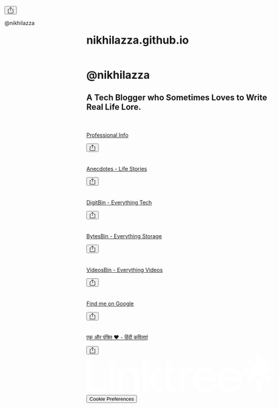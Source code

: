 # nikhilazza.github.io
<!DOCTYPE html><html lang="en"><head><script src="https://cdn-au.onetrust.com/scripttemplates/otSDKStub.js" type="text/javascript" charSet="UTF-8" data-domain-script="d5c19ad0-1f05-4c37-9934-1585c94aab5c"></script><script type="text/javascript">function OptanonWrapper() {}</script><meta name="description" content="A Tech Blogger who Sometimes Loves to Write Real Life Lore."/><meta property="og:title" content="@nikhilazza | Linktree"/><meta property="og:description" content="A Tech Blogger who Sometimes Loves to Write Real Life Lore."/><meta property="og:url" content="https://linktr.ee/nikhilazza"/><meta property="og:image" content="https://d1fdloi71mui9q.cloudfront.net/MN3laMMcQSibDOFyBz3V_zLyfwgcF6AltUrSI"/><meta property="og:image:secure_url" content="https://d1fdloi71mui9q.cloudfront.net/MN3laMMcQSibDOFyBz3V_zLyfwgcF6AltUrSI"/><meta property="og:updated_time" content="1675842719000"/><meta property="profile:username" content="nikhilazza"/><meta name="twitter:title" content="@nikhilazza | Linktree"/><meta name="twitter:description" content="A Tech Blogger who Sometimes Loves to Write Real Life Lore."/><meta name="twitter:image" content="https://d1fdloi71mui9q.cloudfront.net/MN3laMMcQSibDOFyBz3V_zLyfwgcF6AltUrSI"/><link rel="canonical" href="https://linktr.ee/nikhilazza"/><script>window.__lter=window.__lter||{q:window.__lter && _lter.q||[],trackEvent:function(){__lter.q.push(Array.prototype.slice.call(arguments))}}</script><script id="__ltcep" data-version="2" data-url="nktr.ee/uLZfGRmpj7il.ssergni//:sptth" src="https://assets.production.linktr.ee/cep/cep.min.js?v2"></script><meta charSet="UTF-8"/><meta content="ie=edge" http-equiv="x-ua-compatible"/><meta content="width=device-width, initial-scale=1, maximum-scale=1, user-scalable=no, viewport-fit=cover" name="viewport"/><meta property="og:image:height" content="600"/><meta property="og:image:type" content="image/jpg"/><meta property="og:image:width" content="600"/><meta property="og:locale" content="en_US"/><meta property="og:site_name" content="Linktree"/><meta property="og:type" content="profile"/><meta content="2419200"/><meta name="twitter:card" content="summary_large_image"/><meta name="twitter:domain" content="Linktree"/><meta name="theme-color" content="#ffffff"/><meta content="d9fd170e8cf31c89537e" name="wot-verification"/><meta content="211011856296014" property="fb:app_id"/><script type="text/javascript" async="" src="//www.googleadservices.com/pagead/conversion_async.js" nonce="3e886c473e92eda601a5200c599334a5"></script><script type="application/ld+json">{"@context":"https://schema.org/","@type":"WebPage","name":"@nikhilazza | Linktree","url":"https://linktr.ee/nikhilazza","sameAs":[],"description":"A Tech Blogger who Sometimes Loves to Write Real Life Lore.","image":"https://d1fdloi71mui9q.cloudfront.net/MN3laMMcQSibDOFyBz3V_zLyfwgcF6AltUrSI","identifier":"nikhilazza","alternateName":"@nikhilazza Linktree Profile","significantLink":"https://www.linkedin.com/in/nikhilazza/","dateCreated":1674578632000,"dateModified":1675842719000,"isPartOf":"https://linktr.ee","thumbnailUrl":"https://d1fdloi71mui9q.cloudfront.net/MN3laMMcQSibDOFyBz3V_zLyfwgcF6AltUrSI","genre":null,"keywords":""}</script><link rel="shortcut icon" href="_next/static/logo-assets/favicon.ico"/><link rel="icon" type="image/png" href="_next/static/logo-assets/favicon.png"/><link rel="icon" type="image/png" href="_next/static/logo-assets/favicon-96x96.png" sizes="96x96"/><link rel="icon" type="image/png" href="_next/static/logo-assets/favicon-32x32.png" sizes="32x32"/><link rel="icon" type="image/png" href="_next/static/logo-assets/favicon-16x16.png" sizes="16x16"/><link rel="apple-touch-icon" sizes="180x180" href="_next/static/logo-assets/apple-icon-180x180.png"/><link rel="apple-touch-icon" sizes="152x152" href="_next/static/logo-assets/apple-icon-152x152.png"/><link rel="apple-touch-icon" sizes="144x144" href="_next/static/logo-assets/apple-icon-144x144.png"/><link rel="apple-touch-icon" sizes="120x120" href="_next/static/logo-assets/apple-icon-120x120.png"/><link rel="apple-touch-icon" sizes="114x114" href="_next/static/logo-assets/apple-icon-114x114.png"/><link rel="apple-touch-icon" sizes="72x72" href="_next/static/logo-assets/apple-icon-72x72.png"/><link rel="apple-touch-icon" sizes="76x76" href="_next/static/logo-assets/apple-icon-76x76.png"/><link rel="apple-touch-icon" sizes="60x60" href="_next/static/logo-assets/apple-icon-60x60.png"/><link rel="apple-touch-icon" sizes="57x57" href="_next/static/logo-assets/apple-icon-57x57.png"/><meta name="msapplication-square310x310logo" content="_next/static/logo-assets/ms-icon-310x310.png"/><meta name="msapplication-square150x150logo" content="_next/static/logo-assets/ms-icon-150x150.png"/><meta name="msapplication-square70x70logo" content="_next/static/logo-assets/ms-icon-70x70.png"/><meta name="msapplication-TileImage" content="_next/static/logo-assets/ms-icon-144x144.png"/><meta name="msapplication-TileColor" content="#FFFFFF"/><meta name="theme-color" content="#ffffff"/><link rel="manifest" href="static/manifest.json"/><title>@nikhilazza | Linktree</title><meta name="next-head-count" content="55"/><link rel="preload" href="https://assets.production.linktr.ee/profiles/_next/static/css/24f638555d1d2eb96981.css" as="style" crossorigin="anonymous"/><link rel="stylesheet" href="https://assets.production.linktr.ee/profiles/_next/static/css/24f638555d1d2eb96981.css" crossorigin="anonymous" data-n-g=""/><noscript data-n-css=""></noscript><script defer="" crossorigin="anonymous" nomodule="" src="https://assets.production.linktr.ee/profiles/_next/static/chunks/polyfills-a40ef1678bae11e696dba45124eadd70.js"></script><script src="https://assets.production.linktr.ee/profiles/_next/static/chunks/webpack-2b77380eac4181969176.js" defer="" crossorigin="anonymous"></script><script src="https://assets.production.linktr.ee/profiles/_next/static/chunks/framework-a929912f0fe5230d9af8.js" defer="" crossorigin="anonymous"></script><script src="https://assets.production.linktr.ee/profiles/_next/static/chunks/main-33b250f98341001d6d44.js" defer="" crossorigin="anonymous"></script><script src="https://assets.production.linktr.ee/profiles/_next/static/chunks/pages/_app-7bb9a35c470fbc17a5d2.js" defer="" crossorigin="anonymous"></script><script src="https://assets.production.linktr.ee/profiles/_next/static/chunks/pages/%5Bprofile%5D-e23c4f91de854fb17d44.js" defer="" crossorigin="anonymous"></script><script src="https://assets.production.linktr.ee/profiles/_next/static/5174ae860188a802c473f5aa2a42cd78779f72a4/_buildManifest.js" defer="" crossorigin="anonymous"></script><script src="https://assets.production.linktr.ee/profiles/_next/static/5174ae860188a802c473f5aa2a42cd78779f72a4/_ssgManifest.js" defer="" crossorigin="anonymous"></script><style data-styled="" data-styled-version="5.2.1">.WQwKa{position:fixed;width:100%;margin:0 auto;-webkit-align-items:center;-webkit-box-align:center;-ms-flex-align:center;align-items:center;padding-left:12px;padding-right:24px;padding-top:8px;padding-bottom:8px;margin-top:8px;margin-bottom:8px;z-index:10;top:0;left:0;}/*!sc*/
@media screen and (min-width:576px){.WQwKa{padding-right:12px;padding-top:12px;padding-bottom:12px;margin-top:12px;margin-bottom:12px;}}/*!sc*/
.gfalPI{-webkit-align-items:center;-webkit-box-align:center;-ms-flex-align:center;align-items:center;width:100%;height:100%;}/*!sc*/
.hOaBSk{width:44px;height:44px;}/*!sc*/
.dddSHA{-webkit-flex-direction:column;-ms-flex-direction:column;flex-direction:column;position:relative;padding-bottom:0;overflow-x:hidden;width:100%;height:100%;}/*!sc*/
.ewSEqQ{-webkit-flex:1;-ms-flex:1;flex:1;-webkit-flex-direction:column;-ms-flex-direction:column;flex-direction:column;-webkit-box-pack:justify;-webkit-justify-content:space-between;-ms-flex-pack:justify;justify-content:space-between;padding-left:16px;padding-right:16px;padding-top:64px;padding-bottom:32px;height:100%;width:100%;}/*!sc*/
@media screen and (min-width:576px){.ewSEqQ{padding-bottom:64px;}}/*!sc*/
.dLqIok{margin:0 auto;height:100%;width:100%;max-width:680px;}/*!sc*/
.dEtzhK{position:fixed;top:0;left:0;right:0;bottom:0;z-index:-1;background-position:center;background-size:cover;background-repeat:no-repeat;background-color:#2A3235;background-style:flat;}/*!sc*/
.dTcluo{-webkit-align-items:center;-webkit-box-align:center;-ms-flex-align:center;align-items:center;-webkit-flex-direction:column;-ms-flex-direction:column;flex-direction:column;width:100%;height:100%;}/*!sc*/
.eZNKTD{margin-bottom:16px;}/*!sc*/
.llgrqs{margin-left:12px;margin-right:12px;max-width:100%;}/*!sc*/
.jWrdnz{padding-left:40px;padding-right:40px;margin-top:4px;}/*!sc*/
.jrDHLp{margin-top:32px;}/*!sc*/
.pkAuV{position:relative;}/*!sc*/
.glfyiI{position:relative;height:auto;style-type:fill-scale;border-radius:14px;grid-border-radius:14px;}/*!sc*/
.fEQWLI{left:4px;width:46px;height:46px;border-radius:12px;width:48px;height:48px;}/*!sc*/
.gUUAhT{height:20px;width:100%;-webkit-box-pack:center;-webkit-justify-content:center;-ms-flex-pack:center;justify-content:center;logo:white;}/*!sc*/
.Tmnro{display:contents;}/*!sc*/
.hePogb{height:100%;}/*!sc*/
.gRrjcS{position:absolute;height:auto;bottom:16px;width:auto;}/*!sc*/
data-styled.g1[id="sc-bdfBwQ"]{content:"WQwKa,jAmcnV,gfalPI,hOaBSk,dddSHA,ewSEqQ,dLqIok,dEtzhK,dTcluo,eZNKTD,llgrqs,jWrdnz,jrDHLp,pkAuV,glfyiI,fEQWLI,gUUAhT,Tmnro,hePogb,gRrjcS,"}/*!sc*/
.bhdLno{display:-webkit-box;display:-webkit-flex;display:-ms-flexbox;display:flex;}/*!sc*/
data-styled.g2[id="sc-gsTCUz"]{content:"bhdLno,"}/*!sc*/
.bDBxtS{margin:0;color:#fff;font-weight:700;font-weight:700;font-size:20px;line-height:1.5;text-overflow:ellipsis;max-width:100%;white-space:nowrap;overflow:hidden;}/*!sc*/
data-styled.g3[id="sc-dlfnbm"]{content:"bDBxtS,"}/*!sc*/
.gRrZhT{padding:0;margin:0;font-weight:600;line-height:1.5;font-size:16px;line-height:1.5;}/*!sc*/
.vNLCq{padding:0;margin:0;text-align:center;line-height:1.5;color:#fff;font-size:14px;font-weight:500;line-height:1.5;}/*!sc*/
@media screen and (min-width:576px){.vNLCq{font-size:16px;}}/*!sc*/
.cxwgnw{padding:0;margin:0;line-height:1.5;width:100%;font-weight:500;font-size:14px;}/*!sc*/
@media screen and (min-width:576px){.cxwgnw{font-size:16px;}}/*!sc*/
data-styled.g4[id="sc-hKgILt"]{content:"gRrZhT,vNLCq,cxwgnw,"}/*!sc*/
.ckHcDD{width:44px;height:44px;border-radius:50%;width:44px;height:44px;display:block;object-fit:contain;object-position:initial;-webkit-filter:none;filter:none;}/*!sc*/
.flTywP{width:96px;height:96px;border-radius:50%;width:96px;height:96px;display:block;object-fit:contain;object-position:initial;-webkit-filter:none;filter:none;}/*!sc*/
.gLxBPj{border-radius:0;display:block;height:100%;object-fit:cover;object-position:initial;}/*!sc*/
data-styled.g8[id="sc-iBPRYJ"]{content:"ckHcDD,flTywP,gLxBPj,"}/*!sc*/
.fRlsIx{padding:0;margin:0;border:none;font-family:inherit;font-weight:inherit;font-size:inherit;text-align:center;cursor:pointer;display:block;background:none;type:button;-webkit-appearance:none;-moz-appearance:none;appearance:none;box-sizing:border-box;vertical-align:middle;}/*!sc*/
.fRlsIx:focus{outline:-webkit-focus-ring-color auto 1px;}/*!sc*/
.fRlsIx:disabled{cursor:default;pointer-events:none;}/*!sc*/
.ldGKnQ{padding:0;margin:0;border:none;font-family:inherit;font-weight:inherit;font-size:inherit;text-align:center;cursor:pointer;display:block;background:none;type:button;-webkit-text-decoration:none;text-decoration:none;display:-webkit-box;display:-webkit-flex;display:-ms-flexbox;display:flex;-webkit-align-items:center;-webkit-box-align:center;-ms-flex-align:center;align-items:center;-webkit-box-pack:center;-webkit-justify-content:center;-ms-flex-pack:center;justify-content:center;height:auto;position:relative;padding-top:16px;padding-bottom:16px;padding-left:20px;padding-right:20px;width:100%;-webkit-appearance:none;-moz-appearance:none;appearance:none;box-sizing:border-box;vertical-align:middle;}/*!sc*/
.ldGKnQ:focus{outline:none;}/*!sc*/
.ldGKnQ:disabled{cursor:default;pointer-events:none;}/*!sc*/
data-styled.g10[id="sc-pFZIQ"]{content:"fRlsIx,ldGKnQ,"}/*!sc*/
html,body,div,span,applet,object,iframe,h1,h2,h3,h4,h5,h6,p,blockquote,pre,a,abbr,acronym,address,big,cite,code,del,dfn,em,img,ins,kbd,q,s,samp,small,strike,strong,sub,sup,tt,var,b,u,i,center,dl,dt,dd,menu,ol,ul,li,fieldset,form,label,legend,table,caption,tbody,tfoot,thead,tr,th,td,article,aside,canvas,details,embed,figure,figcaption,footer,header,hgroup,main,menu,nav,output,ruby,section,summary,time,mark,audio,video{margin:0;padding:0;border:0;font-size:100%;font:inherit;vertical-align:baseline;}/*!sc*/
article,aside,details,figcaption,figure,footer,header,hgroup,main,menu,nav,section{display:block;}/*!sc*/
*[hidden]{display:none;}/*!sc*/
body{line-height:1;}/*!sc*/
menu,ol,ul{list-style:none;}/*!sc*/
blockquote,q{quotes:none;}/*!sc*/
blockquote:before,blockquote:after,q:before,q:after{content:'';content:none;}/*!sc*/
table{border-collapse:collapse;border-spacing:0;}/*!sc*/
html{font-family:Inter,sans-serif;font-weight:500;font-size:16px;box-sizing:border-box;-webkit-font-smoothing:antialiased;-moz-osx-font-smoothing:grayscale;}/*!sc*/
html > *{-webkit-letter-spacing:normal;-moz-letter-spacing:normal;-ms-letter-spacing:normal;letter-spacing:normal;}/*!sc*/
*,*:before,*:after{box-sizing:inherit;}/*!sc*/
data-styled.g15[id="sc-global-iHiuGe1"]{content:"sc-global-iHiuGe1,"}/*!sc*/
.btjemE{display:-webkit-box;display:-webkit-flex;display:-ms-flexbox;display:flex;-webkit-align-items:center;-webkit-box-align:center;-ms-flex-align:center;align-items:center;}/*!sc*/
data-styled.g18[id="sc-kstrdz"]{content:"btjemE,"}/*!sc*/
.ikQTwb{overflow:hidden;position:absolute;top:50%;-webkit-transform:translateY(-50%);-ms-transform:translateY(-50%);transform:translateY(-50%);pointer-events:none;-webkit-box-pack:center;-webkit-justify-content:center;-ms-flex-pack:center;justify-content:center;-webkit-align-items:center;-webkit-box-align:center;-ms-flex-align:center;align-items:center;border-radius:12px;width:48px;height:48px;}/*!sc*/
data-styled.g22[id="sc-bkzZxe"]{content:"ikQTwb,"}/*!sc*/
.gLKoXC{width:100%;}/*!sc*/
data-styled.g23[id="sc-idOhPF"]{content:"gLKoXC,"}/*!sc*/
.hFOoJE{-webkit-hyphens:auto;-moz-hyphens:auto;-ms-hyphens:auto;hyphens:auto;white-space:normal;background:none;color:inherit;-webkit-transition:box-shadow .25s cubic-bezier(0.08,0.59,0.29,0.99),border-color .25s cubic-bezier(0.08,0.59,0.29,0.99), -webkit-transform .25s cubic-bezier(0.08,0.59,0.29,0.99),background-color .25s cubic-bezier(0.08,0.59,0.29,0.99);-webkit-transition:box-shadow .25s cubic-bezier(0.08,0.59,0.29,0.99),border-color .25s cubic-bezier(0.08,0.59,0.29,0.99), transform .25s cubic-bezier(0.08,0.59,0.29,0.99),background-color .25s cubic-bezier(0.08,0.59,0.29,0.99);transition:box-shadow .25s cubic-bezier(0.08,0.59,0.29,0.99),border-color .25s cubic-bezier(0.08,0.59,0.29,0.99), transform .25s cubic-bezier(0.08,0.59,0.29,0.99),background-color .25s cubic-bezier(0.08,0.59,0.29,0.99);overflow-wrap:break-word;word-wrap:break-word;word-break:break-word;padding-left:66px;padding-right:66px;min-height:56px;}/*!sc*/
.hFOoJE:hover{color:inherit !important;}/*!sc*/
.hFOoJE (min-width:576px){padding:initial 66px;}/*!sc*/
data-styled.g25[id="sc-hHftDr"]{content:"hFOoJE,"}/*!sc*/
.SwlwE{z-index:0;overflow:hidden;-webkit-transition:box-shadow .25s cubic-bezier(0.08,0.59,0.29,0.99),color .25s cubic-bezier(0.08,0.59,0.29,0.99), border-color .25s cubic-bezier(0.08,0.59,0.29,0.99),-webkit-transform .25s cubic-bezier(0.08,0.59,0.29,0.99), background-color .25s cubic-bezier(0.08,0.59,0.29,0.99);-webkit-transition:box-shadow .25s cubic-bezier(0.08,0.59,0.29,0.99),color .25s cubic-bezier(0.08,0.59,0.29,0.99), border-color .25s cubic-bezier(0.08,0.59,0.29,0.99),transform .25s cubic-bezier(0.08,0.59,0.29,0.99), background-color .25s cubic-bezier(0.08,0.59,0.29,0.99);transition:box-shadow .25s cubic-bezier(0.08,0.59,0.29,0.99),color .25s cubic-bezier(0.08,0.59,0.29,0.99), border-color .25s cubic-bezier(0.08,0.59,0.29,0.99),transform .25s cubic-bezier(0.08,0.59,0.29,0.99), background-color .25s cubic-bezier(0.08,0.59,0.29,0.99);margin-bottom:16px;border:none;background-color:#fff;color:#2A3235;-webkit-transition:-webkit-transform .15s cubic-bezier(0,.2,.5,3);-webkit-transition:transform .15s cubic-bezier(0,.2,.5,3);transition:transform .15s cubic-bezier(0,.2,.5,3);border-radius:14px;}/*!sc*/
@-webkit-keyframes topwave{from{-webkit-mask-position:0 top;mask-position:0 top;}to{-webkit-mask-position:680px top;mask-position:680px top;}}/*!sc*/
@keyframes topwave{from{-webkit-mask-position:0 top;mask-position:0 top;}to{-webkit-mask-position:680px top;mask-position:680px top;}}/*!sc*/
@-webkit-keyframes bottomwave{from{-webkit-mask-position:0 top;mask-position:0 top;}to{-webkit-mask-position:-680px top;mask-position:-680px top;}}/*!sc*/
@keyframes bottomwave{from{-webkit-mask-position:0 top;mask-position:0 top;}to{-webkit-mask-position:-680px top;mask-position:-680px top;}}/*!sc*/
.SwlwE:hover{-webkit-transform:scale(1.02);-ms-transform:scale(1.02);transform:scale(1.02);}/*!sc*/
.SwlwE:hover .share-link-icon,.SwlwE:focus-within .share-link-icon{opacity:1;-webkit-transform:translateY(-50%);-ms-transform:translateY(-50%);transform:translateY(-50%);pointer-events:auto;}/*!sc*/
.SwlwE:hover .caret-icon,.SwlwE:focus-within .caret-icon,.SwlwE:hover .gate-icon,.SwlwE:focus-within .gate-icon{display:none;}/*!sc*/
.SwlwE .grecaptcha-badge{opacity:0;}/*!sc*/
@-webkit-keyframes fadeBoxShadowInAndOut{0%,100%{box-shadow:inherit;}15%,85%{box-shadow:0 0 0 99999px rgba(0,0,0,0.8);}}/*!sc*/
@keyframes fadeBoxShadowInAndOut{0%,100%{box-shadow:inherit;}15%,85%{box-shadow:0 0 0 99999px rgba(0,0,0,0.8);}}/*!sc*/
data-styled.g26[id="sc-dmlrTW"]{content:"SwlwE,"}/*!sc*/
.hmCNNt{min-height:100vh;min-height:100lvh;}/*!sc*/
data-styled.g36[id="sc-bYEvPH"]{content:"hmCNNt,"}/*!sc*/
.gaGeRK{position:relative;}/*!sc*/
data-styled.g38[id="sc-iktFzd"]{content:"gaGeRK,"}/*!sc*/
.laquCT{position:relative;}/*!sc*/
data-styled.g39[id="sc-jJEJSO"]{content:"laquCT,"}/*!sc*/
.XqbgT{-webkit-appearance:none;padding:0;border:none;outline:none;font:inherit;font-weight:400;color:inherit;background:none;display:-webkit-box;display:-webkit-flex;display:-ms-flexbox;display:flex;-webkit-flex-direction:column;-ms-flex-direction:column;flex-direction:column;-webkit-align-items:center;-webkit-box-align:center;-ms-flex-align:center;align-items:center;-webkit-box-pack:center;-webkit-justify-content:center;-ms-flex-pack:center;justify-content:center;gap:0.25rem;background-color:#f0f0f0;color:#000000;border:1px solid #e2e2e2;border-radius:5rem;width:40px;height:40px;box-shadow:0 0 0 0 transparent;-webkit-transition:box-shadow 0.2s ease,background-color 0.2s ease,color 0.2s ease;transition:box-shadow 0.2s ease,background-color 0.2s ease,color 0.2s ease;}/*!sc*/
data-styled.g40[id="sc-hiSbYr"]{content:"XqbgT,"}/*!sc*/
.ikxKmn{position:absolute;-webkit-transform:scale(0.5);-ms-transform:scale(0.5);transform:scale(0.5);-webkit-transition:-webkit-transform 0.1s ease,opacity 0.2s ease;-webkit-transition:transform 0.1s ease,opacity 0.2s ease;transition:transform 0.1s ease,opacity 0.2s ease;opacity:0;right:0;top:0;height:100%;display:-webkit-box;display:-webkit-flex;display:-ms-flexbox;display:flex;-webkit-align-items:center;-webkit-box-align:center;-ms-flex-align:center;align-items:center;-webkit-box-pack:center;-webkit-justify-content:center;-ms-flex-pack:center;justify-content:center;}/*!sc*/
data-styled.g41[id="sc-gWHgXt"]{content:"ikxKmn,"}/*!sc*/
.gSwncj{height:40px;width:40px;-webkit-box-pack:center;-webkit-justify-content:center;-ms-flex-pack:center;justify-content:center;-webkit-align-items:center;-webkit-box-align:center;-ms-flex-align:center;align-items:center;z-index:10;position:absolute;top:50%;overflow:hidden;border-radius:50%;opacity:0;-webkit-transform:translateY(-50%);-ms-transform:translateY(-50%);transform:translateY(-50%);-webkit-transition:all 120ms ease-out;transition:all 120ms ease-out;display:none;}/*!sc*/
@media (pointer:fine){.gSwncj{pointer-events:none;display:-webkit-box;display:-webkit-flex;display:-ms-flexbox;display:flex;right:8px;display:-webkit-box;display:-webkit-flex;display:-ms-flexbox;display:flex;color:currentColor;border:none;background-color:none;}.gSwncj:hover{background-color:rgba(42,50,53,0.12);-webkit-flex-direction:row;-ms-flex-direction:row;flex-direction:row;}}/*!sc*/
data-styled.g42[id="sc-cBNfnY"]{content:"gSwncj,"}/*!sc*/
.kajamm{display:block;position:relative;top:-92px;visibility:hidden;}/*!sc*/
data-styled.g43[id="sc-citwmv"]{content:"kajamm,"}/*!sc*/
.ijWPCZ{position:relative;-webkit-hyphens:none;-moz-hyphens:none;-ms-hyphens:none;hyphens:none;-moz-hyphens:none;-ms-hyphens:none;-webkit-hyphens:none;}/*!sc*/
data-styled.g47[id="sc-iBaPrD"]{content:"ijWPCZ,"}/*!sc*/
.gyXAU{padding:0;cursor:'pointer';-webkit-flex-shrink:0;-ms-flex-negative:0;flex-shrink:0;display:-webkit-box;display:-webkit-flex;display:-ms-flexbox;display:flex;-webkit-flex-direction:column;-ms-flex-direction:column;flex-direction:column;-webkit-align-items:center;-webkit-box-align:center;-ms-flex-align:center;align-items:center;-webkit-box-pack:center;-webkit-justify-content:center;-ms-flex-pack:center;justify-content:center;color:#111821;background-color:#ffffff;border:1px solid;border-color:#d7dce1;width:40px;height:40px;border-radius:50%;margin-left:0;justify-self:flex-end;grid-column-start:3;border:1px solid #E2E2E2;background-color:#F0F0F0;color:#000000;}/*!sc*/
.gyXAU:hover{background-color:#EBEBEB;}/*!sc*/
.gyXAU:active{color:#000000;background-color:#E2E2E2;}/*!sc*/
.gyXAU:focus{outline:none;border:1px solid #D2D2D2;}/*!sc*/
data-styled.g78[id="sc-hlTvYk"]{content:"gyXAU,"}/*!sc*/
.ljpTTw{display:grid;width:100%;left:0;right:0;grid-template-columns:1fr auto 1fr;border:1px solid;border-color:transparent;border-radius:72px;background-color:transparent;-webkit-transition:background-color 150ms ease,-webkit-transform 100ms ease,backdrop-filter 150ms ease;-webkit-transition:background-color 150ms ease,transform 100ms ease,backdrop-filter 150ms ease;transition:background-color 150ms ease,transform 100ms ease,backdrop-filter 150ms ease;-webkit-transition:background-color 150ms ease,-webkit-transform 150ms ease, -webkit-backdrop-filter 150ms ease;}/*!sc*/
@media (min-width:768px){.ljpTTw{max-width:calc(704px + 84px);}}/*!sc*/
data-styled.g86[id="sc-jQbIHB"]{content:"ljpTTw,"}/*!sc*/
.dkQWds{grid-column-start:2;grid-row-start:1;opacity:0;}/*!sc*/
data-styled.g87[id="sc-fvhGYg"]{content:"dkQWds,"}/*!sc*/
.hjnBeR{grid-column-start:1;grid-row-start:1;opacity:0;}/*!sc*/
data-styled.g88[id="sc-fbNXWD"]{content:"hjnBeR,"}/*!sc*/
.eMyRzl{min-height:100vh;min-height:100lvh;}/*!sc*/
data-styled.g90[id="sc-gsxnyZ"]{content:"eMyRzl,"}/*!sc*/
</style></head><body><div id="__next"><link href="https://fonts.googleapis.com/css2?family=Inter:wght@300;500;600;700&amp;display=swap" rel="stylesheet"/><link href="https://fonts.googleapis.com/css2?family=Inter:wght@300;500;600;700&amp;display=swap" rel="stylesheet"/><div data-testid="TopBar" class="sc-bdfBwQ sc-jQbIHB WQwKa ljpTTw"><button aria-label="Share" data-testid="ShareButton" style="transition:background-color 150ms ease" class="sc-pFZIQ sc-hlTvYk fRlsIx gyXAU"><svg width="16" height="16" viewBox="0 0 16 16" fill="none" xmlns="http://www.w3.org/2000/svg" class=" " role="img" aria-hidden="false" aria-labelledby="ltclid3661791_title "><title id="ltclid3661791_title">Apple Share</title><path fill-rule="evenodd" clip-rule="evenodd" d="M10.6464 3.85353L11 4.20708L11.7071 3.49998L11.3536 3.14642L8.35355 0.146423H7.64645L4.64645 3.14642L4.29289 3.49998L5 4.20708L5.35355 3.85353L7.5 1.70708V9.49998V9.99998H8.5V9.49998V1.70708L10.6464 3.85353ZM1 5.5L1.5 5H4V6H2V15H14V6H12V5H14.5L15 5.5V15.5L14.5 16H1.5L1 15.5V5.5Z" fill="currentColor"></path></svg></button><div data-testid="TopBar-ProfileTitle" class="sc-bdfBwQ sc-fvhGYg jAmcnV dkQWds"><div class="sc-bdfBwQ sc-gsTCUz gfalPI bhdLno"><p class="sc-hKgILt gRrZhT">@nikhilazza</p></div></div><div data-testid="TopBar-ProfilePictureContainer" class="sc-bdfBwQ hOaBSk sc-fbNXWD hjnBeR"><img src="https://d1fdloi71mui9q.cloudfront.net/MN3laMMcQSibDOFyBz3V_zLyfwgcF6AltUrSI" alt="" role="presentation" data-testid="TopBar-ProfileImage" filter="none" class="sc-iBPRYJ ckHcDD"/></div></div><div class="sc-bdfBwQ sc-gsTCUz sc-gsxnyZ dddSHA bhdLno eMyRzl"><div class="sc-bdfBwQ sc-gsTCUz ewSEqQ bhdLno"><div class="sc-bdfBwQ dLqIok"><div class="sc-bdfBwQ sc-bYEvPH dEtzhK hmCNNt"></div><div class="sc-bdfBwQ sc-gsTCUz dTcluo bhdLno"><div class="sc-bdfBwQ eZNKTD"><img src="https://d1fdloi71mui9q.cloudfront.net/MN3laMMcQSibDOFyBz3V_zLyfwgcF6AltUrSI" alt="" role="presentation" data-testid="ProfileImage" class="sc-iBPRYJ flTywP sc-hBEYos czEoCL" filter="none"/></div><div class="sc-bdfBwQ sc-kstrdz llgrqs btjemE"><h1 id="profile-nikhilazza" class="sc-dlfnbm bDBxtS">@nikhilazza</h1></div><div class="sc-bdfBwQ jWrdnz"><h2 class="sc-hKgILt vNLCq">A Tech Blogger who Sometimes Loves to Write Real Life Lore.</h2></div></div><div class="sc-bdfBwQ jrDHLp"><div data-id="282200700" class="sc-bdfBwQ pkAuV"><div id="282200700" class="sc-bdfBwQ sc-citwmv jAmcnV kajamm"></div><div class="sc-iktFzd gaGeRK"><div style="opacity:0;transform:scale(0)" class="sc-gWHgXt ikxKmn"><button tabindex="-1" class="sc-hiSbYr XqbgT"><svg width="16" height="16" viewBox="0 0 16 16" fill="none" xmlns="http://www.w3.org/2000/svg" class=" " role="img" aria-hidden="false" aria-labelledby="ltclid3661792_title "><title id="ltclid3661792_title">Apple Share</title><path fill-rule="evenodd" clip-rule="evenodd" d="M10.6464 3.85353L11 4.20708L11.7071 3.49998L11.3536 3.14642L8.35355 0.146423H7.64645L4.64645 3.14642L4.29289 3.49998L5 4.20708L5.35355 3.85353L7.5 1.70708V9.49998V9.99998H8.5V9.49998V1.70708L10.6464 3.85353ZM1 5.5L1.5 5H4V6H2V15H14V6H12V5H14.5L15 5.5V15.5L14.5 16H1.5L1 15.5V5.5Z" fill="currentColor"></path></svg></button></div><div class="sc-jJEJSO laquCT"><div data-testid="StyledContainer" class="sc-bdfBwQ sc-dmlrTW glfyiI SwlwE"><a href="https://www.linkedin.com/in/nikhilazza/" target="_blank" rel="noopener" data-testid="LinkButton" class="sc-pFZIQ sc-hHftDr ldGKnQ hFOoJE group" aria-describedby="profile-nikhilazza " height="auto"><div data-testid="LinkThumbnail" class="sc-bdfBwQ sc-gsTCUz sc-bkzZxe fEQWLI bhdLno ikQTwb"><img data-testid="LinkThumbnailImage" src="https://d1fdloi71mui9q.cloudfront.net/52HZUVdfTHqI7kVtQZu2_new-linkedin-logo-white-black-png.png" alt="" filter="" loading="lazy" crossorigin="" class="sc-iBPRYJ sc-idOhPF gLxBPj gLKoXC"/></div><p class="sc-hKgILt sc-iBaPrD cxwgnw ijWPCZ">Professional Info</p></a><button data-testid="ShareLink" class="sc-cBNfnY gSwncj share-link-icon"><svg width="16" height="16" viewBox="0 0 16 16" fill="none" xmlns="http://www.w3.org/2000/svg" class=" " role="img" aria-hidden="false" aria-labelledby="ltclid3661793_title "><title id="ltclid3661793_title">Apple Share</title><path fill-rule="evenodd" clip-rule="evenodd" d="M10.6464 3.85353L11 4.20708L11.7071 3.49998L11.3536 3.14642L8.35355 0.146423H7.64645L4.64645 3.14642L4.29289 3.49998L5 4.20708L5.35355 3.85353L7.5 1.70708V9.49998V9.99998H8.5V9.49998V1.70708L10.6464 3.85353ZM1 5.5L1.5 5H4V6H2V15H14V6H12V5H14.5L15 5.5V15.5L14.5 16H1.5L1 15.5V5.5Z" fill="currentColor"></path></svg></button></div></div></div></div><div data-id="282200236" class="sc-bdfBwQ pkAuV"><div id="282200236" class="sc-bdfBwQ sc-citwmv jAmcnV kajamm"></div><div class="sc-iktFzd gaGeRK"><div style="opacity:0;transform:scale(0)" class="sc-gWHgXt ikxKmn"><button tabindex="-1" class="sc-hiSbYr XqbgT"><svg width="16" height="16" viewBox="0 0 16 16" fill="none" xmlns="http://www.w3.org/2000/svg" class=" " role="img" aria-hidden="false" aria-labelledby="ltclid3661794_title "><title id="ltclid3661794_title">Apple Share</title><path fill-rule="evenodd" clip-rule="evenodd" d="M10.6464 3.85353L11 4.20708L11.7071 3.49998L11.3536 3.14642L8.35355 0.146423H7.64645L4.64645 3.14642L4.29289 3.49998L5 4.20708L5.35355 3.85353L7.5 1.70708V9.49998V9.99998H8.5V9.49998V1.70708L10.6464 3.85353ZM1 5.5L1.5 5H4V6H2V15H14V6H12V5H14.5L15 5.5V15.5L14.5 16H1.5L1 15.5V5.5Z" fill="currentColor"></path></svg></button></div><div class="sc-jJEJSO laquCT"><div data-testid="StyledContainer" class="sc-bdfBwQ sc-dmlrTW glfyiI SwlwE"><a href="https://medium.com/@nikhil.azza" target="_blank" rel="noopener" data-testid="LinkButton" class="sc-pFZIQ sc-hHftDr ldGKnQ hFOoJE group" aria-describedby="profile-nikhilazza " height="auto"><div data-testid="LinkThumbnail" class="sc-bdfBwQ sc-gsTCUz sc-bkzZxe fEQWLI bhdLno ikQTwb"><img data-testid="LinkThumbnailImage" src="https://d1fdloi71mui9q.cloudfront.net/Uh1il8x1TLaSw5PIX8d3_323054618_640756074523922_3263025983169887140_n-2.jpg" alt="" filter="" loading="lazy" crossorigin="" class="sc-iBPRYJ sc-idOhPF gLxBPj gLKoXC"/></div><p class="sc-hKgILt sc-iBaPrD cxwgnw ijWPCZ">Anecdotes - Life Stories</p></a><button data-testid="ShareLink" class="sc-cBNfnY gSwncj share-link-icon"><svg width="16" height="16" viewBox="0 0 16 16" fill="none" xmlns="http://www.w3.org/2000/svg" class=" " role="img" aria-hidden="false" aria-labelledby="ltclid3661795_title "><title id="ltclid3661795_title">Apple Share</title><path fill-rule="evenodd" clip-rule="evenodd" d="M10.6464 3.85353L11 4.20708L11.7071 3.49998L11.3536 3.14642L8.35355 0.146423H7.64645L4.64645 3.14642L4.29289 3.49998L5 4.20708L5.35355 3.85353L7.5 1.70708V9.49998V9.99998H8.5V9.49998V1.70708L10.6464 3.85353ZM1 5.5L1.5 5H4V6H2V15H14V6H12V5H14.5L15 5.5V15.5L14.5 16H1.5L1 15.5V5.5Z" fill="currentColor"></path></svg></button></div></div></div></div><div data-id="282200430" class="sc-bdfBwQ pkAuV"><div id="282200430" class="sc-bdfBwQ sc-citwmv jAmcnV kajamm"></div><div class="sc-iktFzd gaGeRK"><div style="opacity:0;transform:scale(0)" class="sc-gWHgXt ikxKmn"><button tabindex="-1" class="sc-hiSbYr XqbgT"><svg width="16" height="16" viewBox="0 0 16 16" fill="none" xmlns="http://www.w3.org/2000/svg" class=" " role="img" aria-hidden="false" aria-labelledby="ltclid3661796_title "><title id="ltclid3661796_title">Apple Share</title><path fill-rule="evenodd" clip-rule="evenodd" d="M10.6464 3.85353L11 4.20708L11.7071 3.49998L11.3536 3.14642L8.35355 0.146423H7.64645L4.64645 3.14642L4.29289 3.49998L5 4.20708L5.35355 3.85353L7.5 1.70708V9.49998V9.99998H8.5V9.49998V1.70708L10.6464 3.85353ZM1 5.5L1.5 5H4V6H2V15H14V6H12V5H14.5L15 5.5V15.5L14.5 16H1.5L1 15.5V5.5Z" fill="currentColor"></path></svg></button></div><div class="sc-jJEJSO laquCT"><div data-testid="StyledContainer" class="sc-bdfBwQ sc-dmlrTW glfyiI SwlwE"><a href="http://shorturl.at/aGLUZ" target="_blank" rel="noopener" data-testid="LinkButton" class="sc-pFZIQ sc-hHftDr ldGKnQ hFOoJE group" aria-describedby="profile-nikhilazza " height="auto"><div data-testid="LinkThumbnail" class="sc-bdfBwQ sc-gsTCUz sc-bkzZxe fEQWLI bhdLno ikQTwb"><img data-testid="LinkThumbnailImage" src="https://d1fdloi71mui9q.cloudfront.net/FVijTvDdQk2qKvVNlSnL_picture.jpg" alt="" filter="" loading="lazy" crossorigin="" class="sc-iBPRYJ sc-idOhPF gLxBPj gLKoXC"/></div><p class="sc-hKgILt sc-iBaPrD cxwgnw ijWPCZ">DigitBin - Everything Tech</p></a><button data-testid="ShareLink" class="sc-cBNfnY gSwncj share-link-icon"><svg width="16" height="16" viewBox="0 0 16 16" fill="none" xmlns="http://www.w3.org/2000/svg" class=" " role="img" aria-hidden="false" aria-labelledby="ltclid3661797_title "><title id="ltclid3661797_title">Apple Share</title><path fill-rule="evenodd" clip-rule="evenodd" d="M10.6464 3.85353L11 4.20708L11.7071 3.49998L11.3536 3.14642L8.35355 0.146423H7.64645L4.64645 3.14642L4.29289 3.49998L5 4.20708L5.35355 3.85353L7.5 1.70708V9.49998V9.99998H8.5V9.49998V1.70708L10.6464 3.85353ZM1 5.5L1.5 5H4V6H2V15H14V6H12V5H14.5L15 5.5V15.5L14.5 16H1.5L1 15.5V5.5Z" fill="currentColor"></path></svg></button></div></div></div></div><div data-id="282200511" class="sc-bdfBwQ pkAuV"><div id="282200511" class="sc-bdfBwQ sc-citwmv jAmcnV kajamm"></div><div class="sc-iktFzd gaGeRK"><div style="opacity:0;transform:scale(0)" class="sc-gWHgXt ikxKmn"><button tabindex="-1" class="sc-hiSbYr XqbgT"><svg width="16" height="16" viewBox="0 0 16 16" fill="none" xmlns="http://www.w3.org/2000/svg" class=" " role="img" aria-hidden="false" aria-labelledby="ltclid3661798_title "><title id="ltclid3661798_title">Apple Share</title><path fill-rule="evenodd" clip-rule="evenodd" d="M10.6464 3.85353L11 4.20708L11.7071 3.49998L11.3536 3.14642L8.35355 0.146423H7.64645L4.64645 3.14642L4.29289 3.49998L5 4.20708L5.35355 3.85353L7.5 1.70708V9.49998V9.99998H8.5V9.49998V1.70708L10.6464 3.85353ZM1 5.5L1.5 5H4V6H2V15H14V6H12V5H14.5L15 5.5V15.5L14.5 16H1.5L1 15.5V5.5Z" fill="currentColor"></path></svg></button></div><div class="sc-jJEJSO laquCT"><div data-testid="StyledContainer" class="sc-bdfBwQ sc-dmlrTW glfyiI SwlwE"><a href="https://bytesbin.com" target="_blank" rel="noopener" data-testid="LinkButton" class="sc-pFZIQ sc-hHftDr ldGKnQ hFOoJE group" aria-describedby="profile-nikhilazza " height="auto"><div data-testid="LinkThumbnail" class="sc-bdfBwQ sc-gsTCUz sc-bkzZxe fEQWLI bhdLno ikQTwb"><img data-testid="LinkThumbnailImage" src="https://d1fdloi71mui9q.cloudfront.net/nsukc7fZTOuWeJnDJrku_Screenshot%202023-01-24%20at%2010.29.07%20PM.png" alt="" filter="" loading="lazy" crossorigin="" class="sc-iBPRYJ sc-idOhPF gLxBPj gLKoXC"/></div><p class="sc-hKgILt sc-iBaPrD cxwgnw ijWPCZ">BytesBin - Everything Storage</p></a><button data-testid="ShareLink" class="sc-cBNfnY gSwncj share-link-icon"><svg width="16" height="16" viewBox="0 0 16 16" fill="none" xmlns="http://www.w3.org/2000/svg" class=" " role="img" aria-hidden="false" aria-labelledby="ltclid3661799_title "><title id="ltclid3661799_title">Apple Share</title><path fill-rule="evenodd" clip-rule="evenodd" d="M10.6464 3.85353L11 4.20708L11.7071 3.49998L11.3536 3.14642L8.35355 0.146423H7.64645L4.64645 3.14642L4.29289 3.49998L5 4.20708L5.35355 3.85353L7.5 1.70708V9.49998V9.99998H8.5V9.49998V1.70708L10.6464 3.85353ZM1 5.5L1.5 5H4V6H2V15H14V6H12V5H14.5L15 5.5V15.5L14.5 16H1.5L1 15.5V5.5Z" fill="currentColor"></path></svg></button></div></div></div></div><div data-id="282200784" class="sc-bdfBwQ pkAuV"><div id="282200784" class="sc-bdfBwQ sc-citwmv jAmcnV kajamm"></div><div class="sc-iktFzd gaGeRK"><div style="opacity:0;transform:scale(0)" class="sc-gWHgXt ikxKmn"><button tabindex="-1" class="sc-hiSbYr XqbgT"><svg width="16" height="16" viewBox="0 0 16 16" fill="none" xmlns="http://www.w3.org/2000/svg" class=" " role="img" aria-hidden="false" aria-labelledby="ltclid3661800_title "><title id="ltclid3661800_title">Apple Share</title><path fill-rule="evenodd" clip-rule="evenodd" d="M10.6464 3.85353L11 4.20708L11.7071 3.49998L11.3536 3.14642L8.35355 0.146423H7.64645L4.64645 3.14642L4.29289 3.49998L5 4.20708L5.35355 3.85353L7.5 1.70708V9.49998V9.99998H8.5V9.49998V1.70708L10.6464 3.85353ZM1 5.5L1.5 5H4V6H2V15H14V6H12V5H14.5L15 5.5V15.5L14.5 16H1.5L1 15.5V5.5Z" fill="currentColor"></path></svg></button></div><div class="sc-jJEJSO laquCT"><div data-testid="StyledContainer" class="sc-bdfBwQ sc-dmlrTW glfyiI SwlwE"><a href="https://videosbin.com/" target="_blank" rel="noopener" data-testid="LinkButton" class="sc-pFZIQ sc-hHftDr ldGKnQ hFOoJE group" aria-describedby="profile-nikhilazza " height="auto"><div data-testid="LinkThumbnail" class="sc-bdfBwQ sc-gsTCUz sc-bkzZxe fEQWLI bhdLno ikQTwb"><img data-testid="LinkThumbnailImage" src="https://d1fdloi71mui9q.cloudfront.net/dsWKSZPT66w7Ruwge4nZ_VideosBin-Logo.jpg" alt="" filter="" loading="lazy" crossorigin="" class="sc-iBPRYJ sc-idOhPF gLxBPj gLKoXC"/></div><p class="sc-hKgILt sc-iBaPrD cxwgnw ijWPCZ">VideosBin -  Everything Videos</p></a><button data-testid="ShareLink" class="sc-cBNfnY gSwncj share-link-icon"><svg width="16" height="16" viewBox="0 0 16 16" fill="none" xmlns="http://www.w3.org/2000/svg" class=" " role="img" aria-hidden="false" aria-labelledby="ltclid3661801_title "><title id="ltclid3661801_title">Apple Share</title><path fill-rule="evenodd" clip-rule="evenodd" d="M10.6464 3.85353L11 4.20708L11.7071 3.49998L11.3536 3.14642L8.35355 0.146423H7.64645L4.64645 3.14642L4.29289 3.49998L5 4.20708L5.35355 3.85353L7.5 1.70708V9.49998V9.99998H8.5V9.49998V1.70708L10.6464 3.85353ZM1 5.5L1.5 5H4V6H2V15H14V6H12V5H14.5L15 5.5V15.5L14.5 16H1.5L1 15.5V5.5Z" fill="currentColor"></path></svg></button></div></div></div></div><div data-id="284104032" class="sc-bdfBwQ pkAuV"><div id="284104032" class="sc-bdfBwQ sc-citwmv jAmcnV kajamm"></div><div class="sc-iktFzd gaGeRK"><div style="opacity:0;transform:scale(0)" class="sc-gWHgXt ikxKmn"><button tabindex="-1" class="sc-hiSbYr XqbgT"><svg width="16" height="16" viewBox="0 0 16 16" fill="none" xmlns="http://www.w3.org/2000/svg" class=" " role="img" aria-hidden="false" aria-labelledby="ltclid3661802_title "><title id="ltclid3661802_title">Apple Share</title><path fill-rule="evenodd" clip-rule="evenodd" d="M10.6464 3.85353L11 4.20708L11.7071 3.49998L11.3536 3.14642L8.35355 0.146423H7.64645L4.64645 3.14642L4.29289 3.49998L5 4.20708L5.35355 3.85353L7.5 1.70708V9.49998V9.99998H8.5V9.49998V1.70708L10.6464 3.85353ZM1 5.5L1.5 5H4V6H2V15H14V6H12V5H14.5L15 5.5V15.5L14.5 16H1.5L1 15.5V5.5Z" fill="currentColor"></path></svg></button></div><div class="sc-jJEJSO laquCT"><div data-testid="StyledContainer" class="sc-bdfBwQ sc-dmlrTW glfyiI SwlwE"><a href="https://bit.ly/3DwXDhD" target="_blank" rel="noopener" data-testid="LinkButton" class="sc-pFZIQ sc-hHftDr ldGKnQ hFOoJE group" aria-describedby="profile-nikhilazza " height="auto"><div data-testid="LinkThumbnail" class="sc-bdfBwQ sc-gsTCUz sc-bkzZxe fEQWLI bhdLno ikQTwb"><img data-testid="LinkThumbnailImage" src="https://d1fdloi71mui9q.cloudfront.net/OrvodafTCiu7bA62zAxl_tkqrvqdccpvycwqnrqgw.jpg" alt="" filter="" loading="lazy" crossorigin="" class="sc-iBPRYJ sc-idOhPF gLxBPj gLKoXC"/></div><p class="sc-hKgILt sc-iBaPrD cxwgnw ijWPCZ">Find me on Google</p></a><button data-testid="ShareLink" class="sc-cBNfnY gSwncj share-link-icon"><svg width="16" height="16" viewBox="0 0 16 16" fill="none" xmlns="http://www.w3.org/2000/svg" class=" " role="img" aria-hidden="false" aria-labelledby="ltclid3661803_title "><title id="ltclid3661803_title">Apple Share</title><path fill-rule="evenodd" clip-rule="evenodd" d="M10.6464 3.85353L11 4.20708L11.7071 3.49998L11.3536 3.14642L8.35355 0.146423H7.64645L4.64645 3.14642L4.29289 3.49998L5 4.20708L5.35355 3.85353L7.5 1.70708V9.49998V9.99998H8.5V9.49998V1.70708L10.6464 3.85353ZM1 5.5L1.5 5H4V6H2V15H14V6H12V5H14.5L15 5.5V15.5L14.5 16H1.5L1 15.5V5.5Z" fill="currentColor"></path></svg></button></div></div></div></div><div data-id="282260652" class="sc-bdfBwQ pkAuV"><div id="282260652" class="sc-bdfBwQ sc-citwmv jAmcnV kajamm"></div><div class="sc-iktFzd gaGeRK"><div style="opacity:0;transform:scale(0)" class="sc-gWHgXt ikxKmn"><button tabindex="-1" class="sc-hiSbYr XqbgT"><svg width="16" height="16" viewBox="0 0 16 16" fill="none" xmlns="http://www.w3.org/2000/svg" class=" " role="img" aria-hidden="false" aria-labelledby="ltclid3661804_title "><title id="ltclid3661804_title">Apple Share</title><path fill-rule="evenodd" clip-rule="evenodd" d="M10.6464 3.85353L11 4.20708L11.7071 3.49998L11.3536 3.14642L8.35355 0.146423H7.64645L4.64645 3.14642L4.29289 3.49998L5 4.20708L5.35355 3.85353L7.5 1.70708V9.49998V9.99998H8.5V9.49998V1.70708L10.6464 3.85353ZM1 5.5L1.5 5H4V6H2V15H14V6H12V5H14.5L15 5.5V15.5L14.5 16H1.5L1 15.5V5.5Z" fill="currentColor"></path></svg></button></div><div class="sc-jJEJSO laquCT"><div data-testid="StyledContainer" class="sc-bdfBwQ sc-dmlrTW glfyiI SwlwE"><a href="http://shorturl.at/cnQ16" target="_blank" rel="noopener" data-testid="LinkButton" class="sc-pFZIQ sc-hHftDr ldGKnQ hFOoJE group" aria-describedby="profile-nikhilazza " height="auto"><div data-testid="LinkThumbnail" class="sc-bdfBwQ sc-gsTCUz sc-bkzZxe fEQWLI bhdLno ikQTwb"><img data-testid="LinkThumbnailImage" src="https://d1fdloi71mui9q.cloudfront.net/CD78jDHJQXWjbIBqMoab_49123936-original-oil-painting-showing-young-woman-or-girl-picking-flowers-in-flower-field-on-canvas-modern-i.jpg" alt="" filter="" loading="lazy" crossorigin="" class="sc-iBPRYJ sc-idOhPF gLxBPj gLKoXC"/></div><p class="sc-hKgILt sc-iBaPrD cxwgnw ijWPCZ">एक और पंक्ति ❤️ - हिंदी कविताएं</p></a><button data-testid="ShareLink" class="sc-cBNfnY gSwncj share-link-icon"><svg width="16" height="16" viewBox="0 0 16 16" fill="none" xmlns="http://www.w3.org/2000/svg" class=" " role="img" aria-hidden="false" aria-labelledby="ltclid3661805_title "><title id="ltclid3661805_title">Apple Share</title><path fill-rule="evenodd" clip-rule="evenodd" d="M10.6464 3.85353L11 4.20708L11.7071 3.49998L11.3536 3.14642L8.35355 0.146423H7.64645L4.64645 3.14642L4.29289 3.49998L5 4.20708L5.35355 3.85353L7.5 1.70708V9.49998V9.99998H8.5V9.49998V1.70708L10.6464 3.85353ZM1 5.5L1.5 5H4V6H2V15H14V6H12V5H14.5L15 5.5V15.5L14.5 16H1.5L1 15.5V5.5Z" fill="currentColor"></path></svg></button></div></div></div></div></div></div><div class="sc-bdfBwQ jrDHLp"><div data-testid="footer" class="sc-bdfBwQ sc-gsTCUz gUUAhT bhdLno"><a href="/" class="sc-bdfBwQ Tmnro"><div data-testid="Logo--white" class="sc-bdfBwQ hePogb"><svg height="100%" viewBox="0 0 80 17" style="display:block;width:auto" fill="none" xmlns="http://www.w3.org/2000/svg"><title>Linktree</title><path d="M0 1.72687H2.25964V13.6313H8.50582V15.7244H0V1.72687ZM10.7287 1.72687C10.9121 1.72444 11.0941 1.75816 11.2644 1.82609C11.4348 1.89402 11.59 1.99484 11.7214 2.12278C11.8528 2.25073 11.9576 2.4033 12.03 2.57178C12.1024 2.74026 12.1409 2.92135 12.1433 3.1047C12.1433 3.47987 11.9943 3.83967 11.729 4.10496C11.4637 4.37024 11.1039 4.51928 10.7287 4.51928C10.3536 4.51928 9.99375 4.37024 9.72847 4.10496C9.46318 3.83967 9.31415 3.47987 9.31415 3.1047C9.31491 2.92087 9.3523 2.73903 9.42412 2.56981C9.49594 2.40058 9.60076 2.24736 9.73245 2.11909C9.86414 1.99082 10.0201 1.89008 10.1911 1.82273C10.3622 1.75539 10.5449 1.7228 10.7287 1.72687ZM9.62645 5.63991H11.7942V15.7244H9.62645V5.63991ZM13.0618 5.63991H15.2296V7.03612C15.8714 5.97059 16.9737 5.36435 18.425 5.36435C20.7765 5.36435 22.2462 7.20146 22.2462 10.1225V15.7244H20.0784V10.3062C20.0784 8.41395 19.2517 7.34843 17.7587 7.34843C16.1249 7.34843 15.2247 8.46906 15.2247 10.4899V15.7244H13.057L13.0618 5.63991ZM23.3852 1.72687H25.553V10.5817L29.5946 5.63991H32.3135L27.9963 10.692L32.3135 15.7244H29.5946L25.553 10.8022V15.7244H23.3852V1.72687ZM33.1586 3.07408H35.3631V5.64604H37.9351V7.44641H35.3631V12.6442C35.3631 13.3068 35.7673 13.7109 36.3919 13.7109H37.8445V15.7305H36.098C34.2058 15.7305 33.1586 14.6099 33.1586 12.6271V3.07408ZM38.8904 5.64604H41.0582V6.89527C41.5909 5.93998 42.4911 5.37047 43.5934 5.37047C43.8478 5.35888 44.1024 5.38993 44.3466 5.46233V7.48315C44.0813 7.42486 43.8097 7.40017 43.5383 7.40966C41.94 7.40966 41.0582 8.75688 41.0582 11.0655V15.7305H38.8904V5.64604ZM49.4158 5.37047C51.804 5.37047 54.3944 6.82179 54.3944 10.9185V11.2125H46.6234C46.79 13.0116 47.8359 14.0037 49.5811 14.0037C50.8304 14.0037 51.8959 13.3239 52.1347 12.3882H54.3393C54.1188 14.4078 52.0245 16.0061 49.5811 16.0061C46.4581 16.0061 44.4936 13.9669 44.4936 10.6797C44.4936 7.75259 46.3858 5.36435 49.4158 5.36435V5.37047ZM52.0796 9.41211C51.7673 8.16288 50.7936 7.37292 49.4158 7.37292C48.0931 7.37292 47.1574 8.18125 46.79 9.41211H52.0796ZM60.2731 5.37047C62.6614 5.37047 65.2517 6.82179 65.2517 10.9185V11.2125H57.4807C57.646 13.0116 58.6932 14.0037 60.4385 14.0037C61.6877 14.0037 62.7532 13.3239 62.992 12.3882H65.1966C64.9761 14.4078 62.8818 16.0061 60.4385 16.0061C57.3154 16.0061 55.3497 13.9669 55.3497 10.6797C55.3497 7.75259 57.2419 5.36435 60.2731 5.36435V5.37047ZM62.9369 9.41211C62.6246 8.16288 61.651 7.37292 60.2731 7.37292C58.9504 7.37292 58.0135 8.18125 57.646 9.41211H62.9369Z" fill="#FFFFFF"></path><path d="M65.7852 5.33374H69.6615L66.9058 2.70668L68.4306 1.13901L71.0577 3.83956V0H73.3357V3.83956L75.9627 1.14513L77.4863 2.70668L74.7319 5.32762H78.607V7.49541H74.7098L77.4827 10.1898L75.9627 11.7208L72.1967 7.93631L68.4306 11.7208L66.9058 10.196L69.6798 7.50153H65.7852V5.33374ZM71.0515 10.6062H73.3296V15.7502H71.0515V10.6062Z" fill="#FFFFFF"></path></svg></div></a></div><div data-testid="cookie-preferences-container" class="sc-bdfBwQ sc-gsTCUz gRrjcS bhdLno"><div><button id="ot-sdk-btn" class="ot-sdk-show-settings">Cookie Preferences</button></div></div></div></div></div></div><script id="__NEXT_DATA__" type="application/json" crossorigin="anonymous">{"props":{"pageProps":{"account":{"id":57638928,"uuid":"1eff3a6b-17e0-4a04-8598-6bda95999450","username":"nikhilazza","tier":"free1","isActive":true,"profilePictureUrl":"https://d1fdloi71mui9q.cloudfront.net/MN3laMMcQSibDOFyBz3V_zLyfwgcF6AltUrSI","pageTitle":"@nikhilazza","googleAnalyticsId":null,"facebookPixelId":null,"tiktokPixelId":null,"donationsActive":false,"causeBanner":null,"contentWarning":null,"description":"A Tech Blogger who Sometimes Loves to Write Real Life Lore.","isLogoVisible":true,"socialLinksPosition":"BOTTOM","useFooterSignup":true,"useSignupLink":false,"createdAt":1674578632000,"updatedAt":1675842719000,"expandableLinkCaret":true,"verticals":[null],"customAvatar":"https://d1fdloi71mui9q.cloudfront.net/MN3laMMcQSibDOFyBz3V_zLyfwgcF6AltUrSI","customAvatarAttributes":null,"backgroundImageAttributes":null,"showRepeatVisitorSignupCta":true,"profileBadges":null,"isVenmoEnabled":true,"isSquareWalletEnabled":true,"isCookieBannerEnabled":true,"isInitialsProfileEnabled":true,"isWhatsappNotificationsEnabled":false,"isShareLinksEnabled":true,"isOnlyfansSEOEnabled":false,"linkTypesForSEO":null,"manualTitleTag":null,"profileDirectoryUrl":null,"enableDynamicProfilePageMetadata":true,"linkPlatforms":[],"activeGates":[],"isAmazonAffiliateEnabled":true,"profileLinkContentDisplayType":"default","complementaryThemeProperties":false,"timezone":"Asia/Calcutta","affiliateTokens":[],"owner":{"id":59030456,"isEmailVerified":true},"pageMeta":null,"integrations":[],"links":[{"id":282200700,"type":"CLASSIC","title":"Professional Info","position":0,"url":"https://www.linkedin.com/in/nikhilazza/","shouldRouteToProfile":false,"modifiers":{"animation":null,"isForwarding":false,"isForwardingActive":false,"thumbnailUrl":"https://d1fdloi71mui9q.cloudfront.net/52HZUVdfTHqI7kVtQZu2_new-linkedin-logo-white-black-png.png","amazonAffiliate":null},"context":{},"rules":{"gate":{"activeOrder":[],"age":null,"passcode":null,"nft":null,"payment":null}}},{"id":282200236,"type":"CLASSIC","title":"Anecdotes - Life Stories","position":1,"url":"https://medium.com/@nikhil.azza","shouldRouteToProfile":false,"modifiers":{"animation":null,"isForwarding":false,"isForwardingActive":false,"thumbnailUrl":"https://d1fdloi71mui9q.cloudfront.net/Uh1il8x1TLaSw5PIX8d3_323054618_640756074523922_3263025983169887140_n-2.jpg","amazonAffiliate":null},"context":{},"rules":{"gate":{"activeOrder":[],"age":null,"passcode":null,"nft":null,"payment":null}}},{"id":282200430,"type":"CLASSIC","title":"DigitBin - Everything Tech","position":2,"url":"http://shorturl.at/aGLUZ","shouldRouteToProfile":false,"modifiers":{"animation":null,"isForwarding":false,"isForwardingActive":false,"thumbnailUrl":"https://d1fdloi71mui9q.cloudfront.net/FVijTvDdQk2qKvVNlSnL_picture.jpg","amazonAffiliate":null},"context":{},"rules":{"gate":{"activeOrder":[],"age":null,"passcode":null,"nft":null,"payment":null}}},{"id":282200511,"type":"CLASSIC","title":"BytesBin - Everything Storage","position":3,"url":"https://bytesbin.com","shouldRouteToProfile":false,"modifiers":{"animation":null,"isForwarding":false,"isForwardingActive":false,"thumbnailUrl":"https://d1fdloi71mui9q.cloudfront.net/nsukc7fZTOuWeJnDJrku_Screenshot%202023-01-24%20at%2010.29.07%20PM.png","amazonAffiliate":null},"context":{},"rules":{"gate":{"activeOrder":[],"age":null,"passcode":null,"nft":null,"payment":null}}},{"id":282200784,"type":"CLASSIC","title":"VideosBin -  Everything Videos","position":4,"url":"https://videosbin.com/","shouldRouteToProfile":false,"modifiers":{"animation":null,"isForwarding":false,"isForwardingActive":false,"thumbnailUrl":"https://d1fdloi71mui9q.cloudfront.net/dsWKSZPT66w7Ruwge4nZ_VideosBin-Logo.jpg","amazonAffiliate":null},"context":{},"rules":{"gate":{"activeOrder":[],"age":null,"passcode":null,"nft":null,"payment":null}}},{"id":284104032,"type":"CLASSIC","title":"Find me on Google","position":5,"url":"https://bit.ly/3DwXDhD","shouldRouteToProfile":true,"modifiers":{"animation":null,"isForwarding":false,"isForwardingActive":false,"thumbnailUrl":"https://d1fdloi71mui9q.cloudfront.net/OrvodafTCiu7bA62zAxl_tkqrvqdccpvycwqnrqgw.jpg","amazonAffiliate":null},"context":null,"rules":{"gate":{"activeOrder":[],"age":null,"passcode":null,"nft":null,"payment":null}}},{"id":282260652,"type":"CLASSIC","title":"एक और पंक्ति ❤️ - हिंदी कविताएं","position":6,"url":"http://shorturl.at/cnQ16","shouldRouteToProfile":false,"modifiers":{"animation":null,"isForwarding":false,"isForwardingActive":false,"thumbnailUrl":"https://d1fdloi71mui9q.cloudfront.net/CD78jDHJQXWjbIBqMoab_49123936-original-oil-painting-showing-young-woman-or-girl-picking-flowers-in-flower-field-on-canvas-modern-i.jpg","amazonAffiliate":null},"context":{},"rules":{"gate":{"activeOrder":[],"age":null,"passcode":null,"nft":null,"payment":null}}}],"socialLinks":[],"theme":{"key":"smoke"},"themeV2":{"key":"smoke","luminance":"DARK","background":{"type":"DEFAULT"},"buttonStyle":{"type":"DEFAULT","backgroundStyle":{"color":"#ffffff"},"shadowStyle":{"color":"#000000"},"textStyle":{"color":"#2A3235"}},"typeface":{"color":"#ffffff","family":"inter regular"}}},"theme":{"key":"smoke","mode":"dark","colors":{"body":"#fff","linkBackground":"#fff","linkText":"#2A3235"},"components":{"ProfileBackground":{"backgroundColor":"#2A3235","backgroundStyle":"flat"},"LinkContainer":{"borderRadius":"14px","gridBorderRadius":"14px","styleType":"fill-scale"},"LinkThumbnail":{"borderRadius":"12px","size":"48px"},"SocialLink":{"fill":"linkBackground"},"Banner":{"default":{"backgroundColor":"linkBackground","color":"linkText"}},"Footer":{"logo":"white"}}},"isProfileVerified":true,"hasConsentedToView":true,"username":"nikhilazza","pageTitle":"@nikhilazza","description":"A Tech Blogger who Sometimes Loves to Write Real Life Lore.","socialLinks":[],"integrations":[],"seoSchemaClassifications":{"typeClassification":null},"metaTitle":"@nikhilazza | Linktree","metaDescription":"A Tech Blogger who Sometimes Loves to Write Real Life Lore.","profilePictureUrl":"https://d1fdloi71mui9q.cloudfront.net/MN3laMMcQSibDOFyBz3V_zLyfwgcF6AltUrSI","links":[{"id":"282200700","title":"Professional Info","context":{},"animation":null,"thumbnail":"https://d1fdloi71mui9q.cloudfront.net/52HZUVdfTHqI7kVtQZu2_new-linkedin-logo-white-black-png.png","url":"https://www.linkedin.com/in/nikhilazza/","amazonAffiliate":null,"type":"CLASSIC","rules":{"gate":{"activeOrder":[],"age":null,"passcode":null,"nft":null,"payment":null}},"position":0,"locked":null},{"id":"282200236","title":"Anecdotes - Life Stories","context":{},"animation":null,"thumbnail":"https://d1fdloi71mui9q.cloudfront.net/Uh1il8x1TLaSw5PIX8d3_323054618_640756074523922_3263025983169887140_n-2.jpg","url":"https://medium.com/@nikhil.azza","amazonAffiliate":null,"type":"CLASSIC","rules":{"gate":{"activeOrder":[],"age":null,"passcode":null,"nft":null,"payment":null}},"position":1,"locked":null},{"id":"282200430","title":"DigitBin - Everything Tech","context":{},"animation":null,"thumbnail":"https://d1fdloi71mui9q.cloudfront.net/FVijTvDdQk2qKvVNlSnL_picture.jpg","url":"http://shorturl.at/aGLUZ","amazonAffiliate":null,"type":"CLASSIC","rules":{"gate":{"activeOrder":[],"age":null,"passcode":null,"nft":null,"payment":null}},"position":2,"locked":null},{"id":"282200511","title":"BytesBin - Everything Storage","context":{},"animation":null,"thumbnail":"https://d1fdloi71mui9q.cloudfront.net/nsukc7fZTOuWeJnDJrku_Screenshot%202023-01-24%20at%2010.29.07%20PM.png","url":"https://bytesbin.com","amazonAffiliate":null,"type":"CLASSIC","rules":{"gate":{"activeOrder":[],"age":null,"passcode":null,"nft":null,"payment":null}},"position":3,"locked":null},{"id":"282200784","title":"VideosBin -  Everything Videos","context":{},"animation":null,"thumbnail":"https://d1fdloi71mui9q.cloudfront.net/dsWKSZPT66w7Ruwge4nZ_VideosBin-Logo.jpg","url":"https://videosbin.com/","amazonAffiliate":null,"type":"CLASSIC","rules":{"gate":{"activeOrder":[],"age":null,"passcode":null,"nft":null,"payment":null}},"position":4,"locked":null},{"id":"284104032","title":"Find me on Google","context":{},"animation":null,"thumbnail":"https://d1fdloi71mui9q.cloudfront.net/OrvodafTCiu7bA62zAxl_tkqrvqdccpvycwqnrqgw.jpg","url":"https://bit.ly/3DwXDhD","amazonAffiliate":null,"type":"CLASSIC","rules":{"gate":{"activeOrder":[],"age":null,"passcode":null,"nft":null,"payment":null}},"position":5,"locked":null},{"id":"282260652","title":"एक और पंक्ति ❤️ - हिंदी कविताएं","context":{},"animation":null,"thumbnail":"https://d1fdloi71mui9q.cloudfront.net/CD78jDHJQXWjbIBqMoab_49123936-original-oil-painting-showing-young-woman-or-girl-picking-flowers-in-flower-field-on-canvas-modern-i.jpg","url":"http://shorturl.at/cnQ16","amazonAffiliate":null,"type":"CLASSIC","rules":{"gate":{"activeOrder":[],"age":null,"passcode":null,"nft":null,"payment":null}},"position":6,"locked":null}],"leapLink":null,"isOwner":false,"isLogoVisible":true,"mobileDetected":false,"userAgent":"Mozilla/5.0 (Macintosh; Intel Mac OS X 10_15_7) AppleWebKit/537.36 (KHTML, like Gecko) Chrome/109.0.0.0 Safari/537.36","stage":"production","environment":{"LINK_TYPES_ASSETS_ENDPOINT":"https://link-types-assets.production.linktr.ee","STRIPE_PAYMENTS_API_ENDPOINT":"https://stripe-payments.linktr.ee","STRIPE_PUBLISHABLE_KEY":"pk_live_51IdFBuL9SYJKPuFO2CTt5Wrpw46qcwd1ZjWC4MLOYi1aUXIfhfRbK7EkDJgMVQVaTcOceuPpCEnkv0g7J6TgkNdD00TD9bsb4o","PAYPAL_PAYMENTS_API_ENDPOINT":"https://paypal-payments.linktr.ee","PAYPAL_PAYMENTS_CLIENT_ID":"ATsU006_NqnC_Jk_W49YoQSnMh9kDXgMY_IVkUhJbutOkhQ7F8wlTWoJHyi2GteXaczfOGu22BSdWopq","SHOPIFY_INTEGRATIONS_API_ENDPOINT":"https://shopify-integrations.linktr.ee","META_IMAGE_URL":"_next/static/logo-assets/default-meta-image.png","RECAPTCHA_SITE_KEY":"6LdGYT4cAAAAANW9oE1Sa2AxBi8b9ZAbmvYBPnZm","RECAPTCHA_SITE_KEY_INVISIBLE":"6LcGlm0dAAAAAMfsVsJl3MZtjI-cKhBYzq5RPEo4","GRAPHQL_API_ENDPOINT":"https://graph.linktr.ee/graphql","PROFILES_API_HOST":"https://profiles-api.production.linktr.ee"},"contentGating":"none","videoStructuredData":[],"hasSensitiveContent":false,"auth0Config":{"clientID":"rdPMLphw1ztUXo52bXtf3ah07kSUWguy","domain":"auth.linktr.ee","redirectUri":"https://linktr.ee/auth/callback","responseType":"token id_token","responseMode":"form_post","audience":"https://linktr.ee/api"},"followerNotificationsEnabled":false,"followerCapabilities":null},"__N_SSP":true},"page":"/[profile]","query":{"profile":"nikhilazza"},"buildId":"5174ae860188a802c473f5aa2a42cd78779f72a4","assetPrefix":"https://assets.production.linktr.ee/profiles","runtimeConfig":{"INGRESS_API_ENDPOINT":"https://ingress.linktr.ee/uLZfGRmpj7","PAYMENTS_API_ENDPOINT":"https://payments.linktr.ee","ANALYTICS_SCRIPT_URL":"https://assets.production.linktr.ee/cep/cep.min.js","LINK_TYPES_ASSETS_ENDPOINT":"https://link-types-assets.production.linktr.ee","STAGE":"production","SERVICE":"profiles","WEB_VITALS":"true","DD_SAMPLE_RATE":"100","DD_CLIENT_TOKEN":"pub42f389bd36fc9203ee133e9277bf57f4","STRIPE_PAYMENTS_API_ENDPOINT":"https://stripe-payments.linktr.ee","STRIPE_PUBLISHABLE_KEY":"pk_live_51IdFBuL9SYJKPuFO2CTt5Wrpw46qcwd1ZjWC4MLOYi1aUXIfhfRbK7EkDJgMVQVaTcOceuPpCEnkv0g7J6TgkNdD00TD9bsb4o","PAYPAL_PAYMENTS_API_ENDPOINT":"https://paypal-payments.linktr.ee","PAYPAL_PAYMENTS_CLIENT_ID":"ATsU006_NqnC_Jk_W49YoQSnMh9kDXgMY_IVkUhJbutOkhQ7F8wlTWoJHyi2GteXaczfOGu22BSdWopq","SHOPIFY_INTEGRATIONS_API_ENDPOINT":"https://shopify-integrations.linktr.ee","RECAPTCHA_SITE_KEY":"6LdGYT4cAAAAANW9oE1Sa2AxBi8b9ZAbmvYBPnZm","RECAPTCHA_SITE_KEY_INVISIBLE":"6LcGlm0dAAAAAMfsVsJl3MZtjI-cKhBYzq5RPEo4","BASE_URL":"http://production.ecs.profiles.legacy.linktr.ee.internal","BASE_PROFILE_URL":"https://linktr.ee"},"isFallback":false,"gssp":true,"customServer":true,"locale":"en","locales":["en"],"defaultLocale":"en","scriptLoader":[]}</script></body></html>
